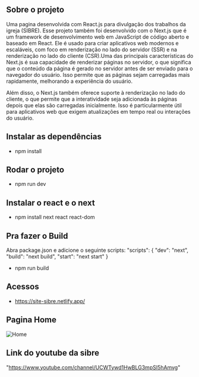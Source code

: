 ## Sobre o projeto
Uma pagina desenvolvida com React.js para divulgação dos trabalhos da igreja (SIBRE).
Esse projeto também foi desenvolvido com o Next.js que é um framework de desenvolvimento web em JavaScript de código aberto e baseado em React. Ele é usado para criar aplicativos web modernos e escaláveis, com foco em renderização no lado do servidor (SSR) e na renderização no lado do cliente (CSR).Uma das principais características do Next.js é sua capacidade de renderizar páginas no servidor, o que significa que o conteúdo da página é gerado no servidor antes de ser enviado para o navegador do usuário. Isso permite que as páginas sejam carregadas mais rapidamente, melhorando a experiência do usuário.

Além disso, o Next.js também oferece suporte à renderização no lado do cliente, o que permite que a interatividade seja adicionada às páginas depois que elas são carregadas inicialmente. Isso é particularmente útil para aplicativos web que exigem atualizações em tempo real ou interações do usuário.

## Instalar as dependências
- npm install

## Rodar o projeto
- npm run dev

## Instalar o react e o next
- npm install next react react-dom

## Pra fazer o Build
Abra package.json e adicione o seguinte scripts:
"scripts": {
  "dev": "next",
  "build": "next build",
  "start": "next start"
}
 - npm run build
 
## Acessos
- https://site-sibre.netlify.app/

## Pagina Home
![Home](https://github.com/Ernilson/Ernilson-front2-sibre-react-next/assets/30840118/a04198bc-d1ac-4848-a8d4-2f1446bc23ce)

 ##   Link do youtube da sibre
 "https://www.youtube.com/channel/UCWTywd1HwBLG3mpSI5hAmvg"
                                      
                                    